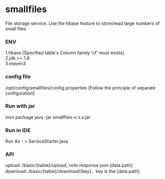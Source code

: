 # smallfiles 
File storage service. Use the hbase feature to store/read large numbers of small files 
### ENV 
1.hbase [Specified table's Column family 'cf' must exists]  
2.jdk >= 1.8  
3.maven3  
### config file 
/opt/config/smallfiles/config.properties [Follow the principle of separate configuration]
### Run with jar 
mvn package 
java -jar smallfiles-x.x.x.jar 
### Run in IDE 
Run As - > ServiceStarter.java  
### API
upload: /basic/{table}/upload, note response json [data.path]   
download: /basic/{table}/download/{key}，key is the [data.path]
